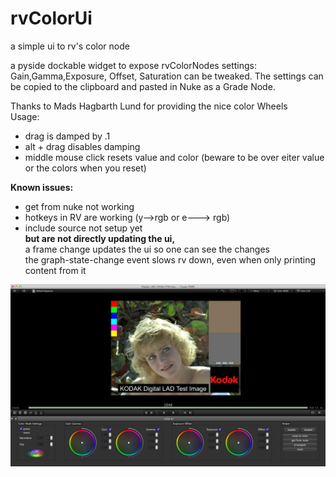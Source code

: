 # rvColorUi
a simple ui to rv's color node

a pyside dockable widget to expose rvColorNodes settings:
Gain,Gamma,Exposure, Offset, Saturation can be tweaked.
The settings can be copied to the clipboard and pasted in Nuke as a Grade Node.

Thanks to Mads Hagbarth Lund for providing the nice color Wheels  
Usage:  
- drag is damped by .1 
- alt + drag disables damping
- middle mouse click resets value and color (beware to be over eiter value or the colors when you reset)

**Known issues:**  
- get from nuke not working
- hotkeys in RV are working (y-->rgb or e---> rgb)
- include source not setup yet  
**but are not directly updating the ui,**  
a frame change updates the ui so one can see the changes  
the graph-state-change event slows rv down, even when only printing content from it  


![image showcase](/docs/rvColorUi.jpg?raw=true "ColorUi")